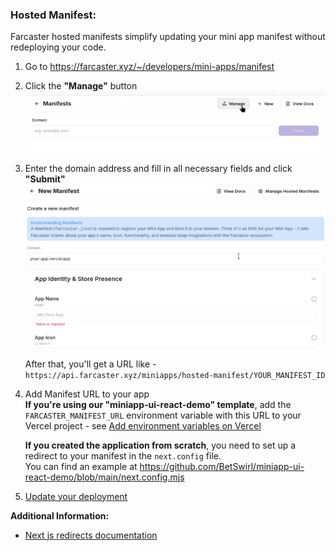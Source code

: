 ### Hosted Manifest:
Farcaster hosted manifests simplify updating your mini app manifest without redeploying your code.

1. Go to https://farcaster.xyz/~/developers/mini-apps/manifest
2. Click the **"Manage"** button   
![Publishing Manifest](screenshots/manifestManage.png)
3. Enter the domain address and fill in all necessary fields and click **"Submit"**
![Publishing Manifest](screenshots/createManifest.png)

    After that, you'll get a URL like - `https://api.farcaster.xyz/miniapps/hosted-manifest/YOUR_MANIFEST_ID`

4. Add Manifest URL to your app  
    **If you're using our "miniapp-ui-react-demo" template**, add the `FARCASTER_MANIFEST_URL` environment variable with this URL to your Vercel project - see [Add environment variables on Vercel](farcaster-miniapp-guide.md#add-environment-variables-on-vercel)   

    **If you created the application from scratch**, you need to set up a redirect to your manifest in the `next.config` file.      
    You can find an example at https://github.com/BetSwirl/miniapp-ui-react-demo/blob/main/next.config.mjs

5. [Update your deployment](farcaster-miniapp-guide.md#redeploy)

**Additional Information:**
- [Next js redirects documentation](https://nextjs.org/docs/app/api-reference/config/next-config-js/redirects) 
